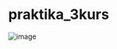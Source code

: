 # praktika_3kurs
![image](https://user-images.githubusercontent.com/87614770/179044986-a8e52858-c08f-4824-9a0e-93fc1336b08c.png)
